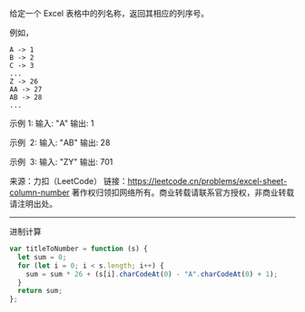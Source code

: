 给定一个 Excel 表格中的列名称，返回其相应的列序号。

例如，

    A -> 1
    B -> 2
    C -> 3
    ...
    Z -> 26
    AA -> 27
    AB -> 28
    ...

示例 1:
输入: "A"
输出: 1

示例  2:
输入: "AB"
输出: 28

示例  3:
输入: "ZY"
输出: 701

来源：力扣（LeetCode）
链接：https://leetcode.cn/problems/excel-sheet-column-number
著作权归领扣网络所有。商业转载请联系官方授权，非商业转载请注明出处。

---

进制计算

```javascript
var titleToNumber = function (s) {
  let sum = 0;
  for (let i = 0; i < s.length; i++) {
    sum = sum * 26 + (s[i].charCodeAt(0) - "A".charCodeAt(0) + 1);
  }
  return sum;
};
```

